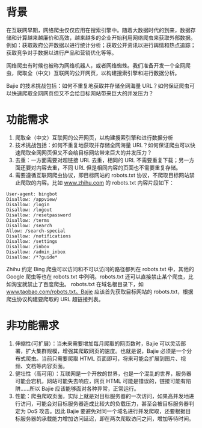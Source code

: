 # 背景
在互联网早期，网络爬虫仅仅应用在搜索引擎中。随着大数据时代的到来，数据存储和计算越来越廉价和高效，越来越多的企业开始利用网络爬虫来获取外部数据。例如：获取政府公开数据以进行统计分析；获取公开资讯以进行舆情和热点追踪；获取竞争对手数据以进行产品和营销优化等等。

网络爬虫有时候也被称为网络机器人，或者网络蜘蛛。我们准备开发一个全网爬虫，爬取全（中文）互联网的公开网页，以构建搜索引擎和进行数据分析。

Bajie 的技术挑战包括：如何不重复地获取并存储全网海量 URL？如何保证爬虫可以快速爬取全网网页但又不会给目标网站带来巨大的并发压力？

# 功能需求
1. 爬取全（中文）互联网的公开网页，以构建搜索引擎和进行数据分析
2. 技术挑战包括：如何不重复地获取并存储全网海量 URL？如何保证爬虫可以快速爬取全网网页但又不会给目标网站带来巨大的并发压力？
3. 去重：一方面需要对超链接 URL 去重，相同的 URL 不需要重复下载；另一方面还要对内容去重，不同 URL 但是相同内容的页面也不需要重复存储。
4. 需要遵循互联网爬虫协议，即目标网站的 robots.txt 协议，不爬取目标网站禁止爬取的内容。比如 www.zhihu.com 的 robots.txt 内容片段如下：
```shell
User-agent: bingbot
Disallow: /appview/
Disallow: /login
Disallow: /logout
Disallow: /resetpassword
Disallow: /terms
Disallow: /search
Allow: /search-special
Disallow: /notifications
Disallow: /settings
Disallow: /inbox
Disallow: /admin_inbox
Disallow: /*?guide*
```
Zhihu 约定 Bing 爬虫可以访问和不可以访问的路径都列在 robots.txt 中，其他的 Google 爬虫等也在 robots.txt 中列明。robots.txt 还可以直接禁止某个爬虫，比如淘宝就禁止了百度爬虫。
robots.txt 在域名根目录下，如 www.taobao.com/robots.txt。Bajie 应该首先获取目标网站的 robots.txt，根据爬虫协议构建要爬取的 URL 超链接列表。

# 非功能需求
1. 伸缩性(可扩展）：当未来需要增加每月爬取的网页数时，Bajie 可以灵活部署，扩大集群规模，增强其爬取网页的速度。也就是说，Bajie 必须是一个分布式爬虫。当前只需要爬取 HTML 页面即可，将来可能会扩展到图片、视频、文档等内容页面。
2. 健壮性（高可用）：互联网是一个开放的世界，也是一个混乱的世界，服务器可能会宕机，网站可能失去响应，网页 HTML 可能是错误的，链接可能有陷阱……所以 Bajie 应该能够面对各种异常，正常运行。
3. 性能：爬虫爬取页面，实际上就是对目标服务器的一次访问，如果高并发地进行访问，可能会对目标服务器造成比较大的负载压力，甚至会被目标服务器判定为 DoS 攻击。因此 Bajie 要避免对同一个域名进行并发爬取，还要根据目标服务器的承载能力增加访问延迟，即在两次爬取访问之间，增加等待时间。

